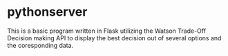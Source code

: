# pythonserver

This is a basic program written in Flask utilizing the Watson Trade-Off Decision making API to display the best decision out of several options and the coresponding data.
